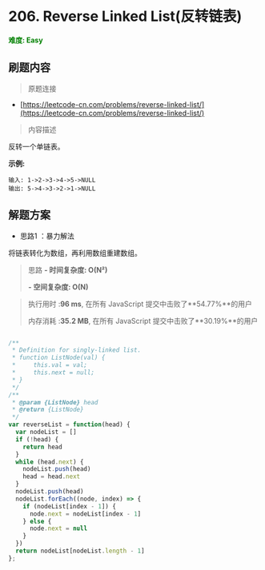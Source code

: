 # 206. Reverse Linked List(反转链表)

**<font color=green>难度: Easy</font>**

## 刷题内容

> 原题连接

* [https://leetcode-cn.com/problems/reverse-linked-list/](https://leetcode-cn.com/problems/reverse-linked-list/)

> 内容描述

反转一个单链表。

**示例:**

```
输入: 1->2->3->4->5->NULL
输出: 5->4->3->2->1->NULL
```


## 解题方案
 * 思路1 ：暴力解法

将链表转化为数组，再利用数组重建数组。

> 思路
> **- 时间复杂度: O(N²)** 
>
> **- 空间复杂度: O(N)**

> 执行用时 :**96 ms**, 在所有 JavaScript 提交中击败了**54.77%**的用户
>
> 内存消耗 :**35.2 MB**, 在所有 JavaScript 提交中击败了**30.19%**的用户

```javascript

/**
 * Definition for singly-linked list.
 * function ListNode(val) {
 *     this.val = val;
 *     this.next = null;
 * }
 */
/**
 * @param {ListNode} head
 * @return {ListNode}
 */
var reverseList = function(head) {
  var nodeList = []
  if (!head) {
    return head
  }
  while (head.next) {
    nodeList.push(head)
    head = head.next
  }
  nodeList.push(head)
  nodeList.forEach((node, index) => {
    if (nodeList[index - 1]) {
      node.next = nodeList[index - 1]
    } else {
      node.next = null
    }
  })
  return nodeList[nodeList.length - 1]
};

```
